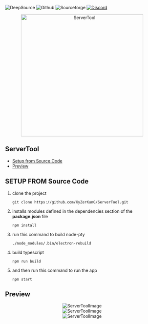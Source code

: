 ![DeepSource](https://deepsource.io/gh/OpenSource-XyZerKunG/Minecraft-ServerTool.svg/?label=active+issues&token=WDkY7pvSvZRXOa90-uNH_GJC)
![Github](https://img.shields.io/github/downloads/OpenSource-XyZerKunG/Minecraft-ServerTool/total?label=Github&logo=github)
![Sourceforge](https://img.shields.io/sourceforge/dt/xyzerkung-servertool?color=%237DC556&label=Sourceforge&logo=sourceforge)
[![Discord](https://img.shields.io/discord/578160247991173130.svg?color=%237289da&label=Discord&logo=discord&logoColor=%237289da)](https://discord.gg/sCte3Cu)

<div align="center">
	<a href="https://www.youtube.com/c/XyZerKunG" aria-label="XyZerKunG">
		<img src="https://raw.githubusercontent.com/XyZerKunG/XyZerFile/main/terminal.png" width="400" alt="ServerTool">
	</a>
</div>

## ServerTool

- [Setup from Source Code](#setup-from-source-code)
- [Preview](#preview)

## SETUP FROM Source Code
1. clone the project
	```sh-session
	git clone https://github.com/XyZerKunG/ServerTool.git
	```
2. installs modules defined in the dependencies section of the __package.json__ file 
	```sh-session
	npm install
	```
3. run this command to build node-pty
	```sh-session
	./node_modules/.bin/electron-rebuild
	```
4. build typescript
	```sh-session
	npm run build
	```
5.  and then run this command to run the app
	```sh-session
	npm start
	```
## Preview
<div align="center">
	<img src="https://i.imgur.com/w8sQXjB.png" alt="ServerToolImage">
	<br>
	<img src="https://i.imgur.com/EuNCvJf.png" alt="ServerToolImage">
	<br>
	<img src="https://i.imgur.com/az2lPyH.png" alt="ServerToolImage">
</div>
